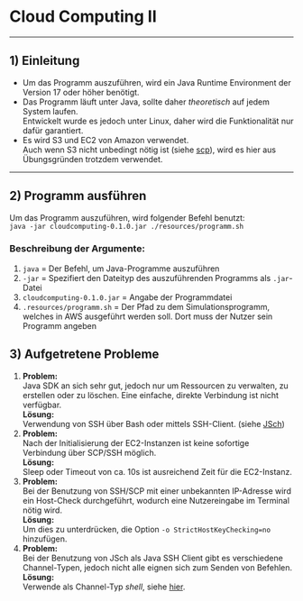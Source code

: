 # Cloud Computing II

---
## 1) Einleitung

- Um das Programm auszuführen, wird ein Java Runtime Environment der Version 17 oder höher benötigt.
- Das Programm läuft unter Java, sollte daher *theoretisch* auf jedem System laufen. <br>
Entwickelt wurde es jedoch unter Linux, daher wird die Funktionalität nur dafür garantiert.
- Es wird S3 und EC2 von Amazon verwendet.<br>
Auch wenn S3 nicht unbedingt nötig ist (siehe [scp](https://de.wikipedia.org/wiki/Secure_Copy)), wird es hier aus Übungsgründen trotzdem verwendet.

---
## 2) Programm ausführen
Um das Programm auszuführen, wird folgender Befehl benutzt:<br>
`java -jar cloudcomputing-0.1.0.jar ./resources/programm.sh`

### Beschreibung der Argumente:
1. `java` = Der Befehl, um Java-Programme auszuführen
2. `-jar` = Spezifiert den Dateityp des auszuführenden Programms als `.jar`-Datei
3. `cloudcomputing-0.1.0.jar` = Angabe der Programmdatei
4. `.resources/programm.sh` = Der Pfad zu dem Simulationsprogramm, welches in AWS ausgeführt werden soll. Dort muss der Nutzer sein Programm angeben

## 3) Aufgetretene Probleme

1. **Problem:** <br>
Java SDK an sich sehr gut, jedoch nur um Ressourcen zu verwalten, zu erstellen oder zu löschen. Eine einfache, direkte Verbindung ist nicht verfügbar.<br>
**Lösung:** <br>
Verwendung von SSH über Bash oder mittels SSH-Client. (siehe [JSch](http://www.jcraft.com/jsch/))
2. **Problem:** <br>
Nach der Initialisierung der EC2-Instanzen ist keine sofortige Verbindung über SCP/SSH möglich.<br>
**Lösung:** <br>
Sleep oder Timeout von ca. 10s ist ausreichend Zeit für die EC2-Instanz.
3. **Problem:** <br>
Bei der Benutzung von SSH/SCP mit einer unbekannten IP-Adresse wird ein Host-Check durchgeführt, wodurch eine
Nutzereingabe im Terminal nötig wird.<br>
**Lösung:** <br>
Um dies zu unterdrücken, die Option `-o StrictHostKeyChecking=no` hinzufügen.<br>
4. **Problem:** <br>
Bei der Benutzung von JSch als Java SSH Client gibt es verschiedene Channel-Typen, jedoch nicht alle eignen sich zum Senden von Befehlen.<br>
**Lösung:** <br>
Verwende als Channel-Typ *shell*, siehe [hier](http://www.jcraft.com/jsch//examples/Shell.java.html).<br>
